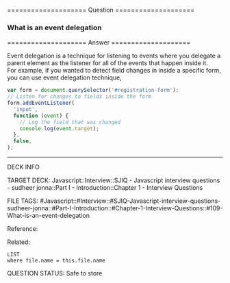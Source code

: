 ==================== Question ====================  

### What is an event delegation  

==================== Answer ====================  

Event delegation is a technique for listening to events where you delegate a
parent element as the listener for all of the events that happen inside it.  
For example, if you wanted to detect field changes in inside a specific form,
you can use event delegation technique,

```javascript
var form = document.querySelector('#registration-form');
// Listen for changes to fields inside the form
form.addEventListener(
  'input',
  function (event) {
    // Log the field that was changed
    console.log(event.target);
  },
  false,
);
```

---

DECK INFO

TARGET DECK: Javascript::Interview::SJIQ - Javascript interview questions -
sudheer jonna::Part I - Introduction::Chapter 1 - Interview Questions

FILE TAGS:
#Javascript::#Interview::#SJIQ-Javascript-interview-questions-sudheer-jonna::#Part-I-Introduction::#Chapter-1-Interview-Questions::#109-What-is-an-event-delegation

Reference:

Related:

```dataview
LIST
where file.name = this.file.name
```

QUESTION STATUS: Safe to store
